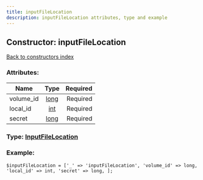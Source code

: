 ```yaml
---
title: inputFileLocation
description: inputFileLocation attributes, type and example
---
```

## Constructor: inputFileLocation  
[Back to constructors index](index.md)



### Attributes:

| Name     |    Type       | Required |
|----------|:-------------:|---------:|
|volume\_id|[long](../types/long.md) | Required|
|local\_id|[int](../types/int.md) | Required|
|secret|[long](../types/long.md) | Required|



### Type: [InputFileLocation](../types/InputFileLocation.md)


### Example:

```
$inputFileLocation = ['_' => 'inputFileLocation', 'volume_id' => long, 'local_id' => int, 'secret' => long, ];
```